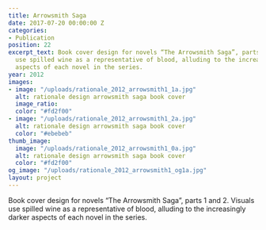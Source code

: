 ```yaml
---
title: Arrowsmith Saga
date: 2017-07-20 00:00:00 Z
categories:
- Publication
position: 22
excerpt_text: Book cover design for novels “The Arrowsmith Saga”, parts 1 and 2. Visuals
  use spilled wine as a representative of blood, alluding to the increasingly darker
  aspects of each novel in the series.
year: 2012
images:
- image: "/uploads/rationale_2012_arrowsmith1_1a.jpg"
  alt: rationale design arrowsmith saga book cover
  image_ratio: 
  color: "#fd2f00"
- image: "/uploads/rationale_2012_arrowsmith1_2a.jpg"
  alt: rationale design arrowsmith saga book cover
  color: "#ebebeb"
thumb_image:
  image: "/uploads/rationale_2012_arrowsmith1_0a.jpg"
  alt: rationale design arrowsmith saga book cover
  color: "#fd2f00"
og_image: "/uploads/rationale_2012_arrowsmith1_og1a.jpg"
layout: project
---
```


Book cover design for novels “The Arrowsmith Saga”, parts 1 and 2. Visuals use spilled wine as a representative of blood, alluding to the increasingly darker aspects of each novel in the series.